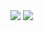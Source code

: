 <img src="https://github-readme-stats.vercel.app/api?username=mohsensajjadi&show_icons=true&theme=radical" />

<img src="https://github-readme-stats.vercel.app/api/top-langs/?username=mohsensajjadi&hide_progress=true" />
